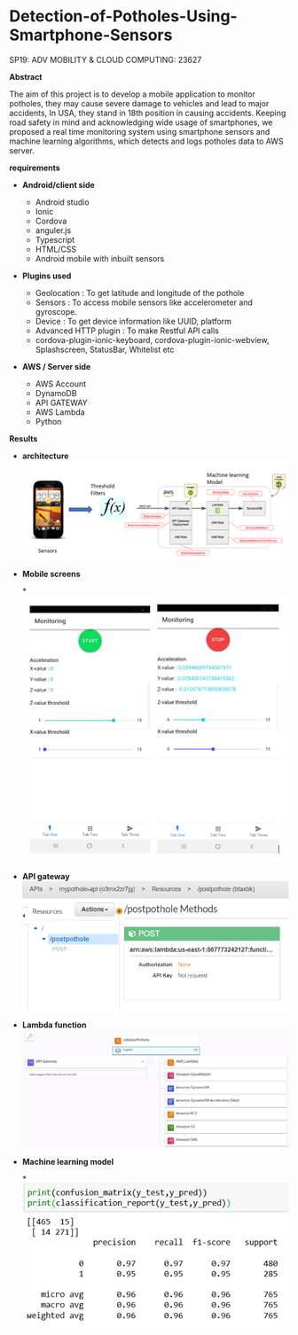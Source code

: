 # Detection-of-Potholes-Using-Smartphone-Sensors
SP19: ADV MOBILITY &amp; CLOUD COMPUTING: 23627 

**Abstract**

The aim of this project is to develop a mobile application to monitor potholes, they may cause severe damage to vehicles and lead to major accidents, In USA, they stand in 18th position in causing accidents. Keeping road safety in mind and acknowledging wide usage of smartphones, we proposed a real time monitoring system using smartphone sensors and machine learning algorithms, which detects and logs potholes data to AWS server.

**requirements**
* **Android/client side** 
  * Android studio
  * Ionic 
  * Cordova 
  * anguler.js
  * Typescript 
  * HTML/CSS
  * Android mobile with inbuilt sensors 

* **Plugins used** 
  * Geolocation : To get latitude and longitude of the pothole 
  * Sensors : To access mobile sensors like accelerometer and gyroscope.
  * Device : To get device information like UUID, platform
  * Advanced HTTP plugin : To make Restful API calls
  * cordova-plugin-ionic-keyboard, cordova-plugin-ionic-webview, Splashscreen, StatusBar, Whitelist etc 
* **AWS / Server side**
  * AWS Account 
  * DynamoDB
  * API GATEWAY
  * AWS Lambda
  * Python
  
  
**Results**

* **architecture**
    ![Architecture](https://github.com/Premchand95/Detection-of-Potholes-Using-Smartphone-Sensors/blob/master/report/img1.png)
* **Mobile screens** 
    
    *![img2](https://github.com/Premchand95/Detection-of-Potholes-Using-Smartphone-Sensors/blob/master/report/img2.png)

* **API gateway**
    ![img3](https://github.com/Premchand95/Detection-of-Potholes-Using-Smartphone-Sensors/blob/master/report/img3.png)

* **Lambda function** 
    ![img4](https://github.com/Premchand95/Detection-of-Potholes-Using-Smartphone-Sensors/blob/master/report/img4.png)

* **Machine learning model** 
    
    *![img5](https://github.com/Premchand95/Detection-of-Potholes-Using-Smartphone-Sensors/blob/master/report/img5.png)

